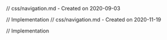 // css/navigation.md - Created on 2020-09-03

// Implementation
// css/navigation.md - Created on 2020-11-19

// Implementation

